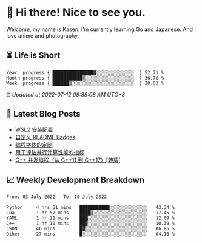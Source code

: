 <h1>👋 Hi there! Nice to see you.</h1>

Welcome, my name is Kasen. I’m currently learning Go and Japanese. And I love anime and photography.


## ⏳ Life is Short

<!-- Start of Time Progress Bar -->
``` text
Year  progress { ███████████████▓░░░░░░░░░░░░░░  } 52.71 %
Month progress { ███████████▒░░░░░░░░░░░░░░░░░░  } 36.78 %
Week  progress { ██████▒░░░░░░░░░░░░░░░░░░░░░░░  } 20.03 %
```

⏰ *Updated at 2022-07-12 09:39:08 AM UTC+8*

<!-- End of Time Progress Bar -->

## 📝 Latest Blog Posts

<!-- BLOG-POST-LIST:START -->
- [WSL2 安装配置](https://blog.imkasen.com/wsl2-config.html)
- [自定义 README Badges](https://blog.imkasen.com/custom-readme-badges.html)
- [编程字体的定制](https://blog.imkasen.com/coding-fonts-configuration.html)
- [用于评估并行计算性能的指标](https://blog.imkasen.com/parallel-performance-metrics.html)
- [C++ 并发编程（从 C++11 到 C++17）[转载]](https://blog.imkasen.com/cpp-concurrency.html)
<!-- BLOG-POST-LIST:END -->

## 📈 Weekly Development Breakdown

<!--START_SECTION:waka-->

```text
From: 03 July 2022 - To: 10 July 2022

Python     4 hrs 51 mins   ███████████░░░░░░░░░░░░░░   43.34 %
Lua        1 hr 57 mins    ████▒░░░░░░░░░░░░░░░░░░░░   17.45 %
YAML       1 hr 21 mins    ███░░░░░░░░░░░░░░░░░░░░░░   12.09 %
C++        1 hr 10 mins    ██▓░░░░░░░░░░░░░░░░░░░░░░   10.39 %
JSON       46 mins         █▓░░░░░░░░░░░░░░░░░░░░░░░   06.85 %
Other      27 mins         █░░░░░░░░░░░░░░░░░░░░░░░░   04.10 %
```

<!--END_SECTION:waka-->
